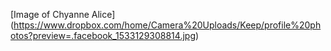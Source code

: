 [Image of Chyanne Alice] (https://www.dropbox.com/home/Camera%20Uploads/Keep/profile%20photos?preview=.facebook_1533129308814.jpg)

